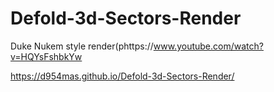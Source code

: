 # Defold-3d-Sectors-Render
Duke Nukem style render(phttps://www.youtube.com/watch?v=HQYsFshbkYw

https://d954mas.github.io/Defold-3d-Sectors-Render/
